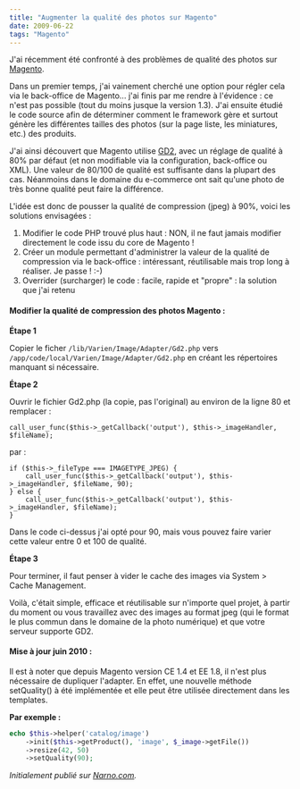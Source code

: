 ```yaml
---
title: "Augmenter la qualité des photos sur Magento"
date: 2009-06-22
tags: "Magento"
---
```


J'ai récemment été confronté à des problèmes de qualité des photos sur [Magento](http://www.magentocommerce.com).

Dans un premier temps, j'ai vainement cherché une option pour régler cela via le back-office de Magento... j'ai finis par me rendre à l'évidence : ce n'est pas possible (tout du moins jusque la version 1.3).
J'ai ensuite étudié le code source afin de déterminer comment le framework gère et surtout génère les différentes tailles des photos (sur la page liste, les miniatures, etc.) des produits.

J'ai ainsi découvert que Magento utilise [GD2](http://www.php.net/gd), avec un réglage de qualité à 80% par défaut (et non modifiable via la configuration, back-office ou XML). Une valeur de 80/100 de qualité est suffisante dans la plupart des cas. Néanmoins dans le domaine du e-commerce ont sait qu'une photo de très bonne qualité peut faire la différence.

L'idée est donc de pousser la qualité de compression (jpeg) à 90%, voici les solutions envisagées :

1. Modifier le code PHP trouvé plus haut : NON, il ne faut jamais modifier directement le code issu du core de Magento !
2. Créer un module permettant d'administrer la valeur de la qualité de compression via le back-office : intéressant, réutilisable mais trop long à réaliser. Je passe ! :-)
3. Overrider (surcharger) le code : facile, rapide et "propre" : la solution que j'ai retenu

#### Modifier la qualité de compression des photos Magento :

**Étape 1**

Copier le ficher ```/lib/Varien/Image/Adapter/Gd2.php``` vers ```/app/code/local/Varien/Image/Adapter/Gd2.php``` en créant les répertoires manquant si nécessaire.

**Étape 2**

Ouvrir le fichier Gd2.php (la copie, pas l'original) au environ de la ligne 80 et remplacer :

```
call_user_func($this->_getCallback('output'), $this->_imageHandler, $fileName);
```
par :
```
if ($this->_fileType === IMAGETYPE_JPEG) {
    call_user_func($this->_getCallback('output'), $this->_imageHandler, $fileName, 90);
} else {
    call_user_func($this->_getCallback('output'), $this->_imageHandler, $fileName);
}
```

Dans le code ci-dessus j'ai opté pour 90, mais vous pouvez faire varier cette valeur entre 0 et 100 de qualité.

**Étape 3**

Pour terminer, il faut penser à vider le cache des images via System > Cache Management.

Voilà, c'était simple, efficace et réutilisable sur n'importe quel projet, à partir du moment ou vous travaillez avec des images au format jpeg (qui le format le plus commun dans le domaine de la photo numérique) et que votre serveur supporte GD2.

#### Mise à jour juin 2010 :

Il est à noter que depuis Magento version CE 1.4 et EE 1.8, il n'est plus nécessaire de dupliquer l'adapter.
En effet, une nouvelle méthode setQuality() à été implémentée et elle peut être utilisée directement dans les templates.

**Par exemple :**
```php
echo $this->helper('catalog/image')
    ->init($this->getProduct(), 'image', $_image->getFile())
    ->resize(42, 50)
    ->setQuality(90);
```

_Initialement publié sur [Narno.com](http://narno.com/blog/augmenter-la-qualite-des-photos-sur-magento)._
